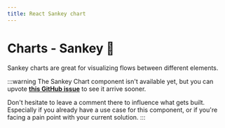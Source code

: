 ```yaml
---
title: React Sankey chart
---
```


# Charts - Sankey [<span class="plan-pro"></span>](/x/introduction/licensing/#pro-plan 'Pro plan')🚧

<p class="description">Sankey charts are great for visualizing flows between different elements.</p>

:::warning
The Sankey Chart component isn't available yet, but you can upvote [**this GitHub issue**](https://github.com/mui/mui-x/issues/7930) to see it arrive sooner.

Don't hesitate to leave a comment there to influence what gets built.
Especially if you already have a use case for this component, or if you're facing a pain point with your current solution.
:::
